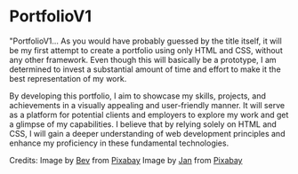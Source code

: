 # PortfolioV1
"PortfolioV1... As you would have probably guessed by the title itself, it will be my first attempt to create a portfolio using only HTML and CSS, without any other framework. Even though this will basically be a prototype, I am determined to invest a substantial amount of time and effort to make it the best representation of my work.

By developing this portfolio, I aim to showcase my skills, projects, and achievements in a visually appealing and user-friendly manner. It will serve as a platform for potential clients and employers to explore my work and get a glimpse of my capabilities. I believe that by relying solely on HTML and CSS, I will gain a deeper understanding of web development principles and enhance my proficiency in these fundamental technologies.



Credits:
Image by <a href="https://pixabay.com/users/bev-50097/?utm_source=link-attribution&utm_medium=referral&utm_campaign=image&utm_content=1069785">Bev</a> from <a href="https://pixabay.com//?utm_source=link-attribution&utm_medium=referral&utm_campaign=image&utm_content=1069785">Pixabay</a>
Image by <a href="https://pixabay.com/users/janjf93-3084263/?utm_source=link-attribution&utm_medium=referral&utm_campaign=image&utm_content=1727487">Jan</a> from <a href="https://pixabay.com//?utm_source=link-attribution&utm_medium=referral&utm_campaign=image&utm_content=1727487">Pixabay</a>